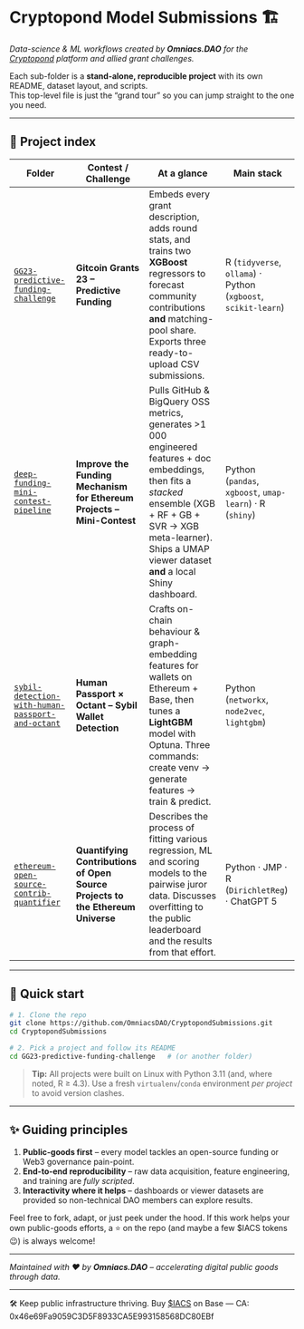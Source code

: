# Cryptopond Model Submissions 🏗️

*Data-science & ML workflows created by **Omniacs.DAO** for the [Cryptopond](https://cryptopond.xyz) platform and allied grant challenges.*

Each sub-folder is a **stand-alone, reproducible project** with its own README, dataset layout, and scripts.  
This top-level file is just the “grand tour” so you can jump straight to the one you need.

---

## 📂 Project index

| Folder | Contest / Challenge | At a glance | Main stack |
|--------|--------------------|-------------|------------|
| [`GG23-predictive-funding-challenge`](GG23-predictive-funding-challenge/) | **Gitcoin Grants 23 – Predictive Funding** | Embeds every grant description, adds round stats, and trains two **XGBoost** regressors to forecast community contributions **and** matching-pool share. Exports three ready-to-upload CSV submissions. | R (`tidyverse`, `ollama`) · Python (`xgboost`, `scikit-learn`) |
| [`deep-funding-mini-contest-pipeline`](deep-funding-mini-contest-pipeline/) | **Improve the Funding Mechanism for Ethereum Projects – Mini-Contest** | Pulls GitHub & BigQuery OSS metrics, generates >1 000 engineered features + doc embeddings, then fits a *stacked* ensemble (XGB + RF + GB + SVR → XGB meta-learner). Ships a UMAP viewer dataset **and** a local Shiny dashboard. | Python (`pandas`, `xgboost`, `umap-learn`) · R (`shiny`) |
| [`sybil-detection-with-human-passport-and-octant`](sybil-detection-with-human-passport-and-octant/) | **Human Passport × Octant – Sybil Wallet Detection** | Crafts on-chain behaviour & graph-embedding features for wallets on Ethereum + Base, then tunes a **LightGBM** model with Optuna. Three commands: create venv → generate features → train & predict. | Python (`networkx`, `node2vec`, `lightgbm`) |
| [`ethereum-open-source-contrib-quantifier`](https://github.com/OmniacsDAO/CryptopondSubmissions/tree/main/ethereum-open-source-contrib-quantifier) | **Quantifying Contributions of Open Source Projects to the Ethereum Universe** | Describes the process of fitting various regression, ML and scoring models to the pairwise juror data. Discusses overfitting to the public leaderboard and the results from that effort. | Python · JMP  · R (`DirichletReg`) · ChatGPT 5 |

---

## 🔧 Quick start

```bash
# 1. Clone the repo
git clone https://github.com/OmniacsDAO/CryptopondSubmissions.git
cd CryptopondSubmissions

# 2. Pick a project and follow its README
cd GG23-predictive-funding-challenge   # (or another folder)
```

> **Tip:** All projects were built on Linux with Python 3.11 (and, where noted, R ≥ 4.3).
> Use a fresh `virtualenv`/`conda` environment *per project* to avoid version clashes.

---

## ✨ Guiding principles

1. **Public-goods first** – every model tackles an open-source funding or Web3 governance pain-point.
2. **End-to-end reproducibility** – raw data acquisition, feature engineering, and training are *fully scripted*.
3. **Interactivity where it helps** – dashboards or viewer datasets are provided so non-technical DAO members can explore results.

Feel free to fork, adapt, or just peek under the hood.
If this work helps your own public-goods efforts, a ⭐ on the repo (and maybe a few \$IACS tokens 😉) is always welcome!

---

*Maintained with ❤️ by **Omniacs.DAO** – accelerating digital public goods through data.*

---
🛠️ Keep public infrastructure thriving. Buy [$IACS](http://dexscreener.com/base/0xd4d742cc8f54083f914a37e6b0c7b68c6005a024) on Base — CA: 0x46e69Fa9059C3D5F8933CA5E993158568DC80EBf
